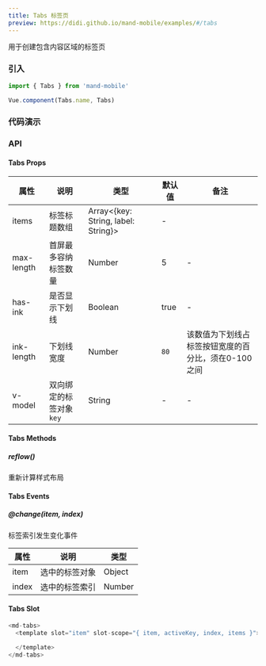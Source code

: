 ```yaml
---
title: Tabs 标签页
preview: https://didi.github.io/mand-mobile/examples/#/tabs
---
```


用于创建包含内容区域的标签页

### 引入

```javascript
import { Tabs } from 'mand-mobile'

Vue.component(Tabs.name, Tabs)
```

### 代码演示
<!-- DEMO -->

### API

#### Tabs Props
|属性 | 说明 | 类型 | 默认值 | 备注|
|----|-----|------|------|------|
|items|标签标题数组|Array<{key: String, label: String}>|-|
|max-length|首屏最多容纳标签数量|Number|5|-|
|has-ink|是否显示下划线|Boolean|true|-|
|ink-length|下划线宽度|Number|`80`|该数值为下划线占标签按钮宽度的百分比，须在0-100之间|
|v-model|双向绑定的标签对象`key`|String|-|-|

#### Tabs Methods

##### reflow()
重新计算样式布局

#### Tabs Events

##### @change(item, index)
标签索引发生变化事件

|属性 | 说明 | 类型|
|----|-----|------|
|item|选中的标签对象|Object|
|index|选中的标签索引|Number|

#### Tabs Slot
```javascript
<md-tabs>
  <template slot="item" slot-scope="{ item, activeKey, index, items }">

  </template>
</md-tabs>
```
